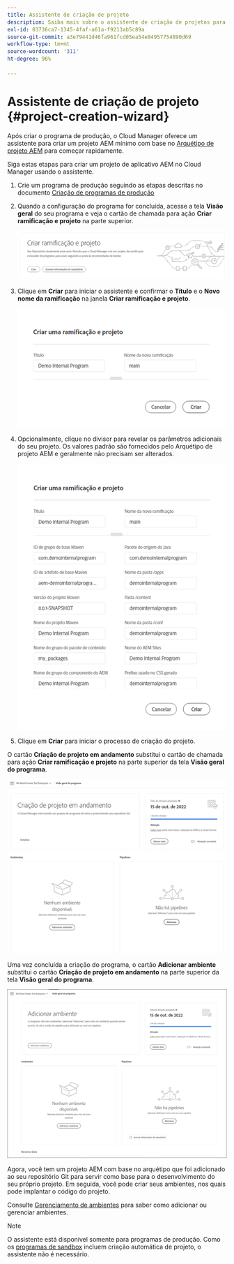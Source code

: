 ```yaml
---
title: Assistente de criação de projeto
description: Saiba mais sobre o assistente de criação de projetos para ajudar você a configurar rapidamente seu projeto após criar seu programa de produção.
exl-id: 03736ca7-1345-4faf-a61a-f9213ab5c89a
source-git-commit: a3e79441d46fa961fcd05ea54e84957754890d69
workflow-type: tm+mt
source-wordcount: '311'
ht-degree: 96%

---
```


# Assistente de criação de projeto {#project-creation-wizard}

Após criar o programa de produção, o Cloud Manager oferece um assistente para criar um projeto AEM mínimo com base no [Arquétipo de projeto AEM](https://experienceleague.adobe.com/docs/experience-manager-core-components/using/developing/archetype/overview.html?lang=pt-BR) para começar rapidamente.

Siga estas etapas para criar um projeto de aplicativo AEM no Cloud Manager usando o assistente.

1. Crie um programa de produção seguindo as etapas descritas no documento [Criação de programas de produção](creating-production-programs.md)

1. Quando a configuração do programa for concluída, acesse a tela **Visão geral** do seu programa e veja o cartão de chamada para ação **Criar ramificação e projeto** na parte superior.

   ![Cartão de chamada para ação do assistente](assets/create-wizard1.png)

1. Clique em **Criar** para iniciar o assistente e confirmar o **Título** e o **Novo nome da ramificação** na janela **Criar ramificação e projeto**.

   ![Criar ramificação e projeto](assets/create-wizard2.png)

1. Opcionalmente, clique no divisor para revelar os parâmetros adicionais do seu projeto. Os valores padrão são fornecidos pelo Arquétipo de projeto AEM e geralmente não precisam ser alterados.

   ![Parâmetros adicionais do projeto](assets/create-wizard5.png)

1. Clique em **Criar** para iniciar o processo de criação do projeto.


O cartão **Criação de projeto em andamento** substitui o cartão de chamada para ação **Criar ramificação e projeto** na parte superior da tela **Visão geral do programa**.

![Criação do projeto em andamento](assets/create-wizard3.png)

Uma vez concluída a criação do programa, o cartão **Adicionar ambiente** substitui o cartão **Criação de projeto em andamento** na parte superior da tela **Visão geral do programa**.

![Adicionar ambiente](assets/create-wizard4.png)

Agora, você tem um projeto AEM com base no arquétipo que foi adicionado ao seu repositório Git para servir como base para o desenvolvimento do seu próprio projeto. Em seguida, você pode criar seus ambientes, nos quais pode implantar o código do projeto.

Consulte [Gerenciamento de ambientes](/help/implementing/cloud-manager/manage-environments.md) para saber como adicionar ou gerenciar ambientes.

>[!NOTE]
>
>O assistente está disponível somente para programas de produção. Como os [programas de sandbox](introduction-sandbox-programs.md#auto-creation) incluem criação automática de projeto, o assistente não é necessário.